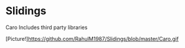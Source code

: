 Slidings
========

Caro
Includes third party libraries

[Picture!]https://github.com/RahulM1987/Slidings/blob/master/Caro.gif
